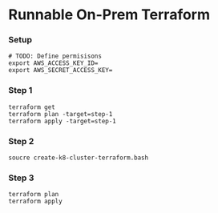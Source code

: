 # Runnable On-Prem Terraform

### Setup

```
# TODO: Define permisisons
export AWS_ACCESS_KEY_ID=
export AWS_SECRET_ACCESS_KEY=
```

### Step 1

```
terraform get
terraform plan -target=step-1
terraform apply -target=step-1
```

### Step 2

```
soucre create-k8-cluster-terraform.bash
```

### Step 3

```
terraform plan
terraform apply
```
